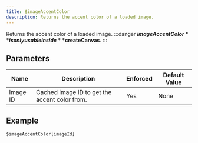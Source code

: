 ```yaml
---
title: $imageAccentColor
description: Returns the accent color of a loaded image.
---
```


Returns the accent color of a loaded image.
:::danger
**$imageAccentColor** is only usable inside **$createCanvas**.
:::
## Parameters
|   Name   |                  Description                  | Enforced | Default Value |
|----------|-----------------------------------------------|----------|---------------|
| Image ID | Cached image ID to get the accent color from. | Yes      | None          |
## Example
```eats
$imageAccentColor[imageId]
```